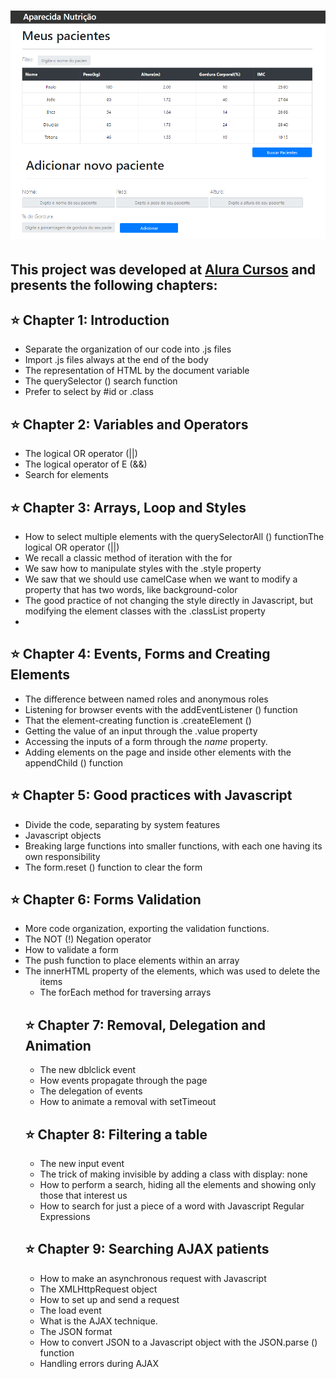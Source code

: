 <h1  align="center">

<img  alt="React RocketShoes"  src="./img/banner.png" />

<br>

</h1>

## This project was developed at [Alura Cursos](https://www.alura.com.br/) and presents the following chapters:

## :star: Chapter 1: Introduction

- Separate the organization of our code into .js files
- Import .js files always at the end of the body
- The representation of HTML by the document variable
- The querySelector () search function
- Prefer to select by #id or .class

## :star: Chapter 2: Variables and Operators

- The logical OR operator (||)
- The logical operator of E (&&)
- Search for elements

## :star: Chapter 3: Arrays, Loop and Styles

- How to select multiple elements with the querySelectorAll () functionThe logical OR operator (||)
- We recall a classic method of iteration with the for
- We saw how to manipulate styles with the .style property
- We saw that we should use camelCase when we want to modify a property that has two words, like background-color
- The good practice of not changing the style directly in Javascript, but modifying the element classes with the .classList property
-

## :star: Chapter 4: Events, Forms and Creating Elements

- The difference between named roles and anonymous roles
- Listening for browser events with the addEventListener () function
- That the element-creating function is .createElement ()
- Getting the value of an input through the .value property
- Accessing the inputs of a form through the _name_ property.
- Adding elements on the page and inside other elements with the appendChild () function

## :star: Chapter 5: Good practices with Javascript

- Divide the code, separating by system features
- Javascript objects
- Breaking large functions into smaller functions, with each one having its own responsibility
- The form.reset () function to clear the form

## :star: Chapter 6: Forms Validation

- More code organization, exporting the validation functions.
- The NOT (!) Negation operator
- How to validate a form
- The push function to place elements within an array
- The innerHTML property of the elements, which was used to delete the <ul> items
- The forEach method for traversing arrays

## :star: Chapter 7: Removal, Delegation and Animation

- The new dblclick event
- How events propagate through the page
- The delegation of events
- How to animate a removal with setTimeout

## :star: Chapter 8: Filtering a table

- The new input event
- The trick of making invisible by adding a class with display: none
- How to perform a search, hiding all the elements and showing only those that interest us
- How to search for just a piece of a word with Javascript Regular Expressions

## :star: Chapter 9: Searching AJAX patients

- How to make an asynchronous request with Javascript
- The XMLHttpRequest object
- How to set up and send a request
- The load event
- What is the AJAX technique.
- The JSON format
- How to convert JSON to a Javascript object with the JSON.parse () function
- Handling errors during AJAX
